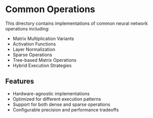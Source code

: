 # Common Operations

This directory contains implementations of common neural network operations including:

- Matrix Multiplication Variants
- Activation Functions
- Layer Normalization
- Sparse Operations
- Tree-based Matrix Operations
- Hybrid Execution Strategies

## Features

- Hardware-agnostic implementations
- Optimized for different execution patterns
- Support for both dense and sparse operations
- Configurable precision and performance tradeoffs